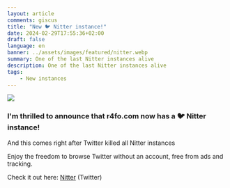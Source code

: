```yaml
---
layout: article
comments: giscus
title: "New 🐦 Nitter instance!"
date: 2024-02-29T17:55:36+02:00
draft: false
language: en
banner: ../assets/images/featured/nitter.webp
summary: One of the last Nitter instances alive
description: One of the last Nitter instances alive
tags:
    - New instances
---
```


![](/assets/images/featured/nitter.webp)

### I'm thrilled to announce that r4fo.com now has a 🐦 Nitter instance! 
And this comes right after Twitter killed all Nitter instances

Enjoy the freedom to browse Twitter without an account, free from ads and tracking.

Check it out here: [Nitter](https://nitter.r4fo.com) (Twitter)


